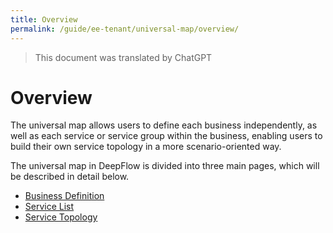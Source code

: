 ```yaml
---
title: Overview
permalink: /guide/ee-tenant/universal-map/overview/
---
```


> This document was translated by ChatGPT

# Overview

The universal map allows users to define each business independently, as well as each service or service group within the business, enabling users to build their own service topology in a more scenario-oriented way.

The universal map in DeepFlow is divided into three main pages, which will be described in detail below.

- [Business Definition](./business-def/)
- [Service List](./service-list/)
- [Service Topology](./service-map/)